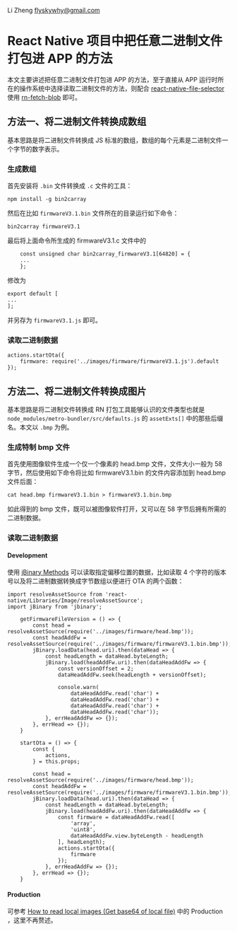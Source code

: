 Li Zheng flyskywhy@gmail.com

# React Native 项目中把任意二进制文件打包进 APP 的方法
本文主要讲述把任意二进制文件打包进 APP 的方法，至于直接从 APP 运行时所在的操作系统中选择读取二进制文件的方法，则配合 [react-native-file-selector](https://github.com/prscX/react-native-file-selector) 使用 [rn-fetch-blob](https://github.com/joltup/rn-fetch-blob) 即可。

## 方法一、将二进制文件转换成数组
基本思路是将二进制文件转换成 JS 标准的数组，数组的每个元素是二进制文件一个字节的数字表示。

### 生成数组
首先安装将 `.bin` 文件转换成 `.c` 文件的工具：

    npm install -g bin2carray

然后在比如 `firmwareV3.1.bin` 文件所在的目录运行如下命令：

    bin2carray firmwareV3.1

最后将上面命令所生成的 firmwareV3.1.c 文件中的
```
    const unsigned char bin2carray_firmwareV3.1[64820] = {
    ...
    };
```
修改为

    export default [
    ...
    ];

并另存为 `firmwareV3.1.js` 即可。

### 读取二进制数据
```
actions.startOta({
    firmware: require('../images/firmware/firmwareV3.1.js').default
});
```

## 方法二、将二进制文件转换成图片
基本思路是将二进制文件转换成 RN 打包工具能够认识的文件类型也就是 `node_modules/metro-bundler/src/defaults.js` 的 `assetExts[]` 中的那些后缀名。本文以 `.bmp` 为例。

### 生成特制 bmp 文件
首先使用图像软件生成一个仅一个像素的 head.bmp 文件，文件大小一般为 58 字节，然后使用如下命令将比如 firmwareV3.1.bin 的文件内容添加到 head.bmp 文件后面：

    cat head.bmp firmwareV3.1.bin > firmwareV3.1.bin.bmp

如此得到的 bmp 文件，既可以被图像软件打开，又可以在 58 字节后拥有所需的二进制数据。

### 读取二进制数据
#### Development
使用 [jBinary Methods](https://github.com/jDataView/jBinary/wiki/jBinary-Methods) 可以读取指定偏移位置的数据，比如读取 4 个字符的版本号以及将二进制数据转换成字节数组以便进行 OTA 的两个函数：
```
import resolveAssetSource from 'react-native/Libraries/Image/resolveAssetSource';
import jBinary from 'jbinary';

    getFirmwareFileVersion = () => {
        const head = resolveAssetSource(require('../images/firmware/head.bmp'));
        const headAddFw = resolveAssetSource(require('../images/firmware/firmwareV3.1.bin.bmp'));
        jBinary.loadData(head.uri).then(dataHead => {
            const headLength = dataHead.byteLength;
            jBinary.load(headAddFw.uri).then(dataHeadAddFw => {
                const versionOffset = 2;
                dataHeadAddFw.seek(headLength + versionOffset);

                console.warn(
                    dataHeadAddFw.read('char') +
                    dataHeadAddFw.read('char') +
                    dataHeadAddFw.read('char') +
                    dataHeadAddFw.read('char'));
            }, errHeadAddFw => {});
        }, errHead => {});
    }

    startOta = () => {
        const {
            actions,
        } = this.props;

        const head = resolveAssetSource(require('../images/firmware/head.bmp'));
        const headAddFw = resolveAssetSource(require('../images/firmware/firmwareV3.1.bin.bmp'));
        jBinary.loadData(head.uri).then(dataHead => {
            const headLength = dataHead.byteLength;
            jBinary.load(headAddFw.uri).then(dataHeadAddFw => {
                const firmware = dataHeadAddFw.read([
                    'array',
                    'uint8',
                    dataHeadAddFw.view.byteLength - headLength
                ], headLength);
                actions.startOta({
                    firmware
                });
            }, errHeadAddFw => {});
        }, errHead => {});
    }
```
#### Production
可参考 [How to read local images (Get base64 of local file)](https://stackoverflow.com/a/54594945/6318705) 中的 Production ，这里不再赘述。
